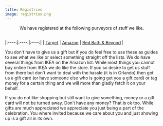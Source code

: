 ```yaml
---
title: Registries
image: registries.png
---
```


<div style="text-align: center;">We have registered at the following purveyors of stuff we like.<br><br></div>

|:----:|:----:|:----:|
| [Target](http://www.target.com/wedd/registry/r8Shzur-i8FFoZyyrXkrXg) | [Amazon](http://www.amazon.com/registry/wedding/9UUO10L8NPGO) | [Bed Bath & Beyond](http://www.bedbathandbeyond.com/regGiftRegistry.asp?WRN=-884863864) |

You don't have to give us a gift but if you do feel free to use these as guides to see what we like or select something straight off the lists.  We do have several things from IKEA on the Amazon list. While most things you cannot buy online from IKEA we do like the store.  If you so desire to get us stuff from there but don't want to deal with the hassle (it is in Orlando) then get us a gift card (or have someone else who is going get you a gift card) or tag money for a certain thing and we will more than gladly fetch it on your behalf.

If you do not like shopping but still want to give something, money or a gift card will not be turned away. Don't have any money? That is ok too. While gifts are much appreciated we appreciate you just being a part of the celebration. You where invited because we care about you and just showing up is a gift all in its own.


